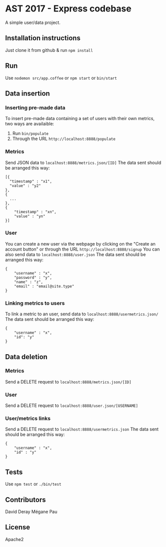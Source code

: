 
# AST 2017 - Express codebase

A simple user/data project.

## Installation instructions
Just clone it from github & run `npm install`

## Run
Use `nodemon src/app.coffee` or `npm start` or `bin/start`

## Data insertion

### Inserting pre-made data
To insert pre-made data containing a set of users with their own metrics, two ways are availaible:
1. Run `bin/populate`
2. Through the URL `http://localhost:8888/populate`

### Metrics
Send JSON data to `localhost:8888/metrics.json/[ID]`
The data sent should be arranged this way:
```
[{
  "timestamp" : "x1",
  "value" : "y2"
},
{
  ...
},
{
	"timestamp" : "xn",
	"value" : "yn"
}]
```

### User
You can create a new user via the webpage by clicking on the "Create an account button" or through the URL `http://localhost:8888/signup`
You can also send data to `localhost:8888/user.json`
The data sent should be arranged this way:
```
{
	"username" : "x",
	"password" : "y",
	"name" : "z",
	"email" : "email@site.type"
}
```

### Linking metrics to users
To link a metric to an user, send data to `localhost:8888/usermetrics.json/`
The data sent should be arranged this way:
```
{
	"username" : "x",
	"id": "y"
}
```

## Data deletion

### Metrics
Send a DELETE request to `localhost:8888/metrics.json/[ID]`

### User
Send a DELETE request to `localhost:8888/user.json/[USERNAME]`

### User/metrics links
Send a DELETE request to `localhost:8888/usermetrics.json`
The data sent should be arranged this way:
```
{
	"username" : "x",
	"id" : "y"
}
```

## Tests
Use `npm test` or `./bin/test`

## Contributors

David Deray
Mégane Pau

## License

Apache2
